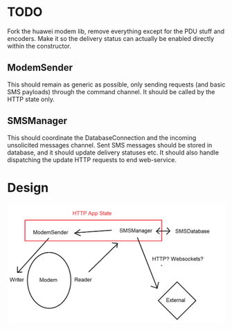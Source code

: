 # TODO

Fork the huawei modem lib, remove everything except for the PDU stuff and encoders.
Make it so the delivery status can actually be enabled directly within the constructor.

## ModemSender

This should remain as generic as possible, only sending requests (and basic SMS payloads)
through the command channel. It should be called by the HTTP state only.

## SMSManager

This should coordinate the DatabaseConnection and the incoming unsolicited messages channel.
Sent SMS messages should be stored in database, and it should update delivery statuses etc.
It should also handle dispatching the update HTTP requests to end web-service.

# Design

![drawing.png](.docs/img.png)